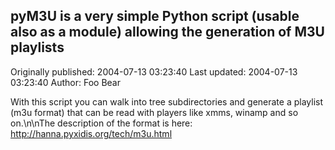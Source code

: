 ## pyM3U is a very simple Python script (usable also as a module) allowing the generation of M3U playlists 
Originally published: 2004-07-13 03:23:40 
Last updated: 2004-07-13 03:23:40 
Author: Foo Bear 
 
With this script you can walk into tree subdirectories and generate a playlist (m3u format) that can be read with players like xmms, winamp and so on.\n\nThe description of the format is here: http://hanna.pyxidis.org/tech/m3u.html